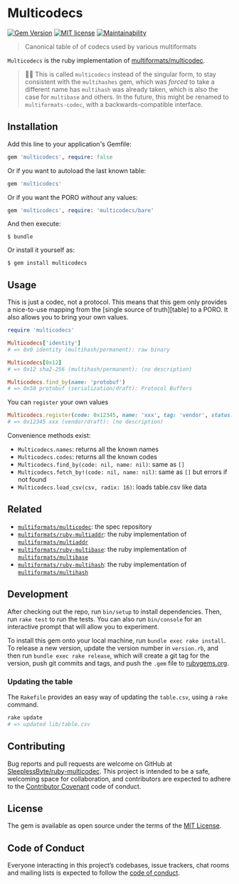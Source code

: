 # Multicodecs

[![Gem Version](https://badge.fury.io/rb/multicodecs.svg)][shield-link-gem]
[![MIT license](https://img.shields.io/badge/license-MIT-brightgreen.svg)][shield-link-license]
[![Maintainability](https://api.codeclimate.com/v1/badges/e5b0e892f0c098edd78c/maintainability)][shield-link-codeclimate]

[shield-link-travis]: https://travis-ci.com/SleeplessByte/ruby-multicodec
[shield-link-gem]: https://badge.fury.io/rb/multicodecs
[shield-link-license]: http://opensource.org/licenses/MIT
[shield-link-codeclimate]: https://codeclimate.com/github/SleeplessByte/ruby-multicodec/maintainability

> Canonical table of of codecs used by various multiformats

`Multicodecs` is the ruby implementation of [multiformats/multicodec][spec].

> 🙌🏽 This is called `multicodecs` instead of the singular form, to stay
> consistent with the `multihashes` gem, which was _forced_ to take a different
> name has `multihash` was already taken, which is also the case for `multibase`
> and others. In the future, this might be renamed to `multiformats-codec`, with
> a backwards-compatible interface.

## Installation

Add this line to your application's Gemfile:

```Ruby
gem 'multicodecs', require: false
```

Or if you want to autoload the last known table:

```Ruby
gem 'multicodecs'
```

Or if you want the PORO _without_ any values:

```Ruby
gem 'multicodecs', require: 'multicodecs/bare'
```

And then execute:

    $ bundle

Or install it yourself as:

    $ gem install multicodecs

## Usage

This is just a codec, not a protocol. This means that this gem only provides
a nice-to-use mapping from the [single source of truth][table] to a PORO. It
also allows you to bring your own values.

```ruby
require 'multicodecs'

Multicodecs['identity']
# => 0x0 identity (multihash/permanent): raw binary

Multicodecs[0x12]
# => 0x12 sha2-256 (multihash/permanent): (no description)

Multicodecs.find_by(name: 'protobuf')
# => 0x50 protobuf (serialization/draft): Protocol Buffers
```

You can `register` your own values

```ruby
Multicodecs.register(code: 0x12345, name: 'xxx', tag: 'vendor', status: 'draft', description: nil)
# => 0x12345 xxx (vendor/draft): (no description)
```

Convenience methods exist:

- `Multicodecs.names`: returns all the known names
- `Multicodecs.codes`: returns all the known codes
- `Multicodecs.find_by(code: nil, name: nil)`: same as `[]`
- `Multicodecs.fetch_by!(code: nil, name: nil)`: same as `[]` but errors if not found
- `Multicodecs.load_csv(csv, radix: 16)`: loads table.csv like data

## Related

- [`multiformats/multicodec`][git-multicodec]: the spec repository
- [`multiformats/ruby-multiaddr`][git-ruby-multiaddr]: the ruby implementation of [`multiformats/multiaddr`][git-multiaddr]
- [`multiformats/ruby-multibase`][git-ruby-multibase]: the ruby implementation of [`multiformats/multibase`][git-multibase]
- [`multiformats/ruby-multihash`][git-ruby-multihash]: the ruby implementation of [`multiformats/multihash`][git-multihash]

## Development

After checking out the repo, run `bin/setup` to install dependencies. Then, run
`rake test` to run the tests. You can also run `bin/console` for an interactive
prompt that will allow you to experiment.

To install this gem onto your local machine, run `bundle exec rake install`.
To release a new version, update the version number in `version.rb`, and then
run `bundle exec rake release`, which will create a git tag for the version,
push git commits and tags, and push the `.gem` file to [rubygems.org][web-rubygems].

### Updating the table

The `Rakefile` provides an easy way of updating the `table.csv`, using a `rake`
command.

```ruby
rake update
# => updated lib/table.csv
```

## Contributing

Bug reports and pull requests are welcome on GitHub at [SleeplessByte/ruby-multicodec][git-self].
This project is intended to be a safe, welcoming space for collaboration, and
contributors are expected to adhere to the [Contributor Covenant][web-coc] code
of conduct.

## License

The gem is available as open source under the terms of the [MIT License][web-mit].

## Code of Conduct

Everyone interacting in this project’s codebases, issue trackers, chat rooms and
mailing lists is expected to follow the [code of conduct][git-self-coc].

[spec]: https://github.com/multiformats/multicodec
[git-self-coc]: https://github.com/SleeplessByte/ruby-multibase/blob/master/CODE_OF_CONDUCT.md
[git-self]: https://github.com/SleeplessByte/ruby-multibase
[git-ruby-multiaddr]: https://github.com/SleeplessByte/ruby-multiaddr
[git-multiaddr]: https://github.com/multiformats/multiaddr
[git-ruby-multicodec]: https://github.com/SleeplessByte/ruby-multicodec
[git-multicodec-table]: https://github.com/multiformats/multicodec/blob/master/multicodec.csv
[git-multicodec]:  https://github.com/multiformats/multicodec
[git-ruby-multibase]: https://github.com/SleeplessByte/ruby-multibase
[git-multibase]:  https://github.com/multiformats/multibase
[git-ruby-multihash]: https://github.com/multiformats/ruby-multihash
[git-multihash]: https://github.com/multiformats/multihash
[web-coc]: http://contributor-covenant.org
[web-mit]: https://opensource.org/licenses/MIT
[web-rubygems]: https://rubygems.org
